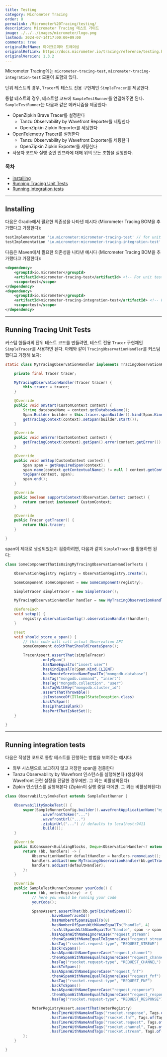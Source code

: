 ```yaml
---
title: Testing
category: Micrometer Tracing
order: 8
permalink: /Micrometer%20Tracing/testing/
description: Micrometer Tracing 테스트 가이드
image: ./../../images/micrometer/logo.png
lastmod: 2024-07-14T17:00:00+09:00
comments: true
originalRefName: 마이크로미터 트레이싱
originalRefLink: https://docs.micrometer.io/tracing/reference/testing.html
originalVersion: 1.3.2
---
```


Micrometer Tracing에는 `micrometer-tracing-test`, `micrometer-tracing-integration-test` 모듈이 포함돼 있다.

단위 테스트의 경우, `Tracer`의 테스트 전용 구현체인 `SimpleTracer`를 제공한다.

통합 테스트의 경우, 테스트할 코드에 `SampleTestRunner`를 연결해주면 된다. `SampleTestRunner`는 다음과 같은 메커니즘을 제공한다:

- OpenZipkin Brave Tracer를 설정한다
  - Tanzu Observability by Wavefront Reporter를 세팅한다
  - OpenZipkin Zipkin Reporter를 세팅한다
- OpenTelemetry Tracer를 설정한다
  - Tanzu Observability by Wavefront Exporter를 세팅한다
  - OpenZipkin Zipkin Exporter를 세팅한다
- 사용자 코드와 실행 중인 인프라에 대해 위의 모든 조합을 실행한다.

### 목차

- [installing](#installing)
- [Running Tracing Unit Tests](#running-tracing-unit-tests)
- [Running integration tests](#running-integration-tests)

---

## Installing

다음은 Gradle에서 필요한 의존성을 나타낸 예시다 (Micrometer Tracing BOM을 추가했다고 가정한다):

```groovy
testImplementation 'io.micrometer:micrometer-tracing-test' // for unit tests
testImplementation 'io.micrometer:micrometer-tracing-integration-test' // for integration tests
```

다음은 Maven에서 필요한 의존성을 나타낸 예시다 (Micrometer Tracing BOM을 추가했다고 가정한다):

```xml
<dependency>
    <groupId>io.micrometer</groupId>
    <artifactId>micrometer-tracing-test</artifactId> <!-- For unit tests -->
    <scope>test</scope>
</dependency>
<dependency>
    <groupId>io.micrometer</groupId>
    <artifactId>micrometer-tracing-integration-test</artifactId> <!-- For integration tests -->
    <scope>test</scope>
</dependency>
```

---

## Running Tracing Unit Tests

커스텀 핸들러의 단위 테스트 코드를 만들려면, 테스트 전용 `Tracer` 구현체인 `SimpleTracer`를 사용하면 된다. 아래와 같이 `TracingObservationHandler`를 커스텀했다고 가정해 보자:

```java
static class MyTracingObservationHandler implements TracingObservationHandler<CustomContext> {

    private final Tracer tracer;

    MyTracingObservationHandler(Tracer tracer) {
        this.tracer = tracer;
    }

    @Override
    public void onStart(CustomContext context) {
        String databaseName = context.getDatabaseName();
        Span.Builder builder = this.tracer.spanBuilder().kind(Span.Kind.CLIENT).remoteServiceName(databaseName);
        getTracingContext(context).setSpan(builder.start());
    }

    @Override
    public void onError(CustomContext context) {
        getTracingContext(context).getSpan().error(context.getError());
    }

    @Override
    public void onStop(CustomContext context) {
        Span span = getRequiredSpan(context);
        span.name(context.getContextualName() != null ? context.getContextualName() : context.getName());
        tagSpan(context, span);
        span.end();
    }

    @Override
    public boolean supportsContext(Observation.Context context) {
        return context instanceof CustomContext;
    }

    @Override
    public Tracer getTracer() {
        return this.tracer;
    }

}
```

span이 제대로 생성되었는지 검증하려면, 다음과 같이 `SimpleTracer`를 활용하면 된다:

```java
class SomeComponentThatIsUsingMyTracingObservationHandlerTests {

    ObservationRegistry registry = ObservationRegistry.create();

    SomeComponent someComponent = new SomeComponent(registry);

    SimpleTracer simpleTracer = new SimpleTracer();

    MyTracingObservationHandler handler = new MyTracingObservationHandler(simpleTracer);

    @BeforeEach
    void setup() {
        registry.observationConfig().observationHandler(handler);
    }

    @Test
    void should_store_a_span() {
        // this code will call actual Observation API
        someComponent.doSthThatShouldCreateSpans();

        TracerAssert.assertThat(simpleTracer)
                .onlySpan()
                .hasNameEqualTo("insert user")
                .hasKindEqualTo(Span.Kind.CLIENT)
                .hasRemoteServiceNameEqualTo("mongodb-database")
                .hasTag("mongodb.command", "insert")
                .hasTag("mongodb.collection", "user")
                .hasTagWithKey("mongodb.cluster_id")
                .assertThatThrowable()
                .isInstanceOf(IllegalStateException.class)
                .backToSpan()
                .hasIpThatIsBlank()
                .hasPortThatIsNotSet();
    }

}
```

---

## Running integration tests

다음은 작성한 코드로 통합 테스트를 진행하는 방법을 보여주는 예시다:

- 외부 시스템으로 보고하지 않고 저장한 span을 검증한다
- Tanzu Observability by Wavefront 인스턴스를 실행해본다 (생성자에 Wavefront 관련 설정을 전달한 경우에만. 그 외는 비활성화된다)
- Zipkin 인스턴스를 실행해본다 (Zipkin이 실행 중일 때에만. 그 외는 비활성화된다)

```java
class ObservabilitySmokeTest extends SampleTestRunner {

    ObservabilitySmokeTest() {
        super(SampleRunnerConfig.builder().wavefrontApplicationName("my-app").wavefrontServiceName("my-service")
                .wavefrontToken("...")
                .wavefrontUrl("...")
                .zipkinUrl("...") // defaults to localhost:9411
                .build());
    }

    @Override
    public BiConsumer<BuildingBlocks, Deque<ObservationHandler<? extends Observation.Context>>> customizeObservationHandlers() {
        return (bb, handlers) -> {
            ObservationHandler defaultHandler = handlers.removeLast();
            handlers.addLast(new MyTracingObservationHandler(bb.getTracer()));
            handlers.addLast(defaultHandler);
        };
    }

    @Override
    public SampleTestRunnerConsumer yourCode() {
        return (bb, meterRegistry) -> {
            // here you would be running your code
            yourCode();

            SpansAssert.assertThat(bb.getFinishedSpans())
                    .haveSameTraceId()
                    .hasNumberOfSpansEqualTo(8)
                    .hasNumberOfSpansWithNameEqualTo("handle", 4)
                    .forAllSpansWithNameEqualTo("handle", span -> span.hasTagWithKey("rsocket.request-type"))
                    .hasASpanWithNameIgnoreCase("request_stream")
                    .thenASpanWithNameEqualToIgnoreCase("request_stream")
                    .hasTag("rsocket.request-type", "REQUEST_STREAM")
                    .backToSpans()
                    .hasASpanWithNameIgnoreCase("request_channel")
                    .thenASpanWithNameEqualToIgnoreCase("request_channel")
                    .hasTag("rsocket.request-type", "REQUEST_CHANNEL")
                    .backToSpans()
                    .hasASpanWithNameIgnoreCase("request_fnf")
                    .thenASpanWithNameEqualToIgnoreCase("request_fnf")
                    .hasTag("rsocket.request-type", "REQUEST_FNF")
                    .backToSpans()
                    .hasASpanWithNameIgnoreCase("request_response")
                    .thenASpanWithNameEqualToIgnoreCase("request_response")
                    .hasTag("rsocket.request-type", "REQUEST_RESPONSE");

            MeterRegistryAssert.assertThat(meterRegistry)
                    .hasTimerWithNameAndTags("rsocket.response", Tags.of(Tag.of("error", "none"), Tag.of("rsocket.request-type", "REQUEST_RESPONSE")))
                    .hasTimerWithNameAndTags("rsocket.fnf", Tags.of(Tag.of("error", "none"), Tag.of("rsocket.request-type", "REQUEST_FNF")))
                    .hasTimerWithNameAndTags("rsocket.request", Tags.of(Tag.of("error", "none"), Tag.of("rsocket.request-type", "REQUEST_RESPONSE")))
                    .hasTimerWithNameAndTags("rsocket.channel", Tags.of(Tag.of("error", "none"), Tag.of("rsocket.request-type", "REQUEST_CHANNEL")))
                    .hasTimerWithNameAndTags("rsocket.stream", Tags.of(Tag.of("error", "none"), Tag.of("rsocket.request-type", "REQUEST_STREAM")));
        };
    }

}
```